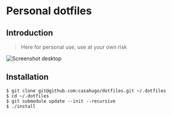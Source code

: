 # Personal dotfiles

## Introduction

> Here for personal use, use at your own risk

![Screenshot desktop](./screen.png)

## Installation

```
$ git clone git@github.com:casahugo/dotfiles.git ~/.dotfiles
$ cd ~/.dotfiles
$ git submodule update --init --recursive
$ ./install
```